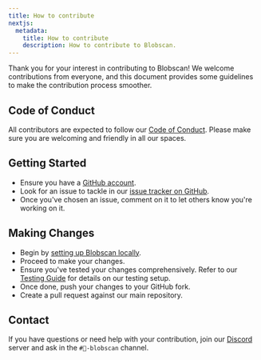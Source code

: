 ```yaml
---
title: How to contribute
nextjs:
  metadata:
    title: How to contribute
    description: How to contribute to Blobscan.
---
```


Thank you for your interest in contributing to Blobscan! We welcome contributions from everyone, and this document provides some guidelines to make the contribution process smoother.

## Code of Conduct

All contributors are expected to follow our [Code of Conduct](/docs/code-of-conduct). Please make sure you are welcoming and friendly in all our spaces.

## Getting Started

- Ensure you have a [GitHub account](https://github.com/).
- Look for an issue to tackle in our [issue tracker on GitHub](https://github.com/Blobscan/blobscan/issues).
- Once you've chosen an issue, comment on it to let others know you're working on it.

## Making Changes

- Begin by [setting up Blobscan locally](/docs/running-locally).
- Proceed to make your changes.
- Ensure you've tested your changes comprehensively. Refer to our [Testing Guide](/docs/testing) for details on our testing setup.
- Once done, push your changes to your GitHub fork.
- Create a pull request against our main repository.

## Contact

If you have questions or need help with your contribution, join our [Discord](https://discordapp.com/invite/fmqrqhkjHY/) server and ask in the `#🔎-blobscan` channel.
